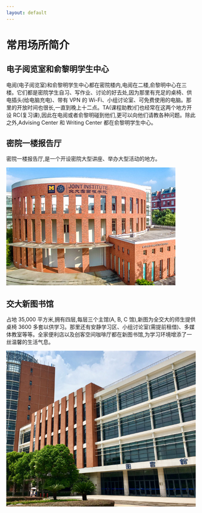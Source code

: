 ```yaml
---
layout: default
---
```


# 常用场所简介

## 电子阅览室和俞黎明学生中心
电阅(电子阅览室)和俞黎明学生中心都在密院楼内,电阅在二楼,俞黎明中心在三楼。它们都是密院学生自习、写作业、讨论的好去处,因为那里有充足的桌椅、供电插头(给电脑充电)、带有 VPN 的 Wi-Fi、小组讨论室、可免费使用的电脑。那里的开放时间也很长,一直到晚上十二点。TA(课程助教)们也经常在这两个地方开设 RC(复习课),因此在电阅或者俞黎明碰到他们,更可以向他们请教各种问题。除此之外,Advising Center 和 Writing Center 都在俞黎明学生中心。

## 密院一楼报告厅
密院一楼报告厅,是一个开设密院大型讲座、举办大型活动的地方。

![](../imgs/auditorium.png)

## 交大新图书馆
占地 35,000 平方米,拥有四层,每层三个主馆(A, B, C 馆),新图为全交大的师生提供桌椅 3600 多套以供学习。那里还有安静学习区、小组讨论室(需提前租借)、多媒体教室等等。全家便利店以及创客空间咖啡厅都在新图书馆,为学习环境增添了一丝温馨的生活气息。

![](../imgs/sjtu-library.png)



